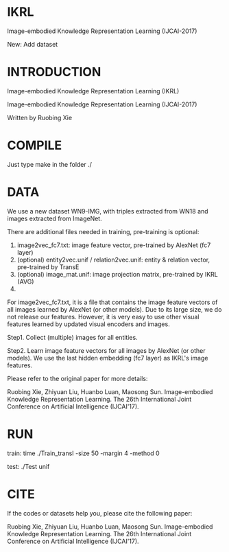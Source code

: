 # IKRL

Image-embodied Knowledge Representation Learning (IJCAI-2017)

New: Add dataset


# INTRODUCTION

Image-embodied Knowledge Representation Learning (IKRL)

Image-embodied Knowledge Representation Learning (IJCAI-2017)

Written by Ruobing Xie


# COMPILE 

Just type make in the folder ./


# DATA

We use a new dataset WN9-IMG, with triples extracted from WN18 and images extracted from ImageNet.

There are additional files needed in training, pre-training is optional:

1. image2vec_fc7.txt: image feature vector, pre-trained by AlexNet (fc7 layer)
2. (optional) entity2vec.unif / relation2vec.unif: entity & relation vector, pre-trained by TransE
3. (optional) image_mat.unif: image projection matrix, pre-trained by IKRL (AVG)
4. 

For image2vec_fc7.txt, it is a file that contains the image feature vectors of all images learned by AlexNet (or other models). Due to its large size, we do not release our features. However, it is very easy to use other visual features learned by updated visual encoders and images.

Step1. Collect (multiple) images for all entities.

Step2. Learn image feature vectors for all images by AlexNet (or other models). We use the last hidden embedding (fc7 layer) as IKRL's image features.

Please refer to the original paper for more details:

Ruobing Xie, Zhiyuan Liu, Huanbo Luan, Maosong Sun. Image-embodied Knowledge Representation Learning. The 26th International Joint Conference on Artificial Intelligence (IJCAI'17).


# RUN

train: time ./Train_transI -size 50 -margin 4 -method 0

test: ./Test unif


# CITE

If the codes or datasets help you, please cite the following paper:

Ruobing Xie, Zhiyuan Liu, Huanbo Luan, Maosong Sun. Image-embodied Knowledge Representation Learning. The 26th International Joint Conference on Artificial Intelligence (IJCAI'17).
